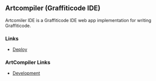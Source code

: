 Artcompiler (Graffiticode IDE)
---
Artcomiler IDE is a Graffiticode IDE  web app implementation for writing Graffiticode.

### Links
- [Deploy](./docs/deploy.md)

### ArtCompiler Links
- [Development](./docs/development.md)
